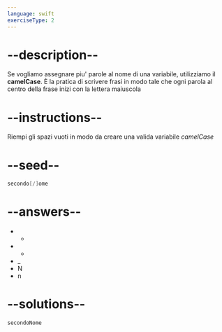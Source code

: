 ```yaml
---
language: swift
exerciseType: 2
---
```


# --description--

Se vogliamo assegnare piu' parole al nome di una variabile, utilizziamo il **camelCase**.
È la pratica di scrivere frasi in modo tale che ogni parola al centro della frase inizi con la lettera maiuscola

# --instructions--

Riempi gli spazi vuoti in modo da creare una valida variabile *camelCase*

# --seed--

```swift
secondo[/]ome
```

# --answers--

- +
- -
- _
- N
- n

# --solutions--

```swift
secondoNome
```
